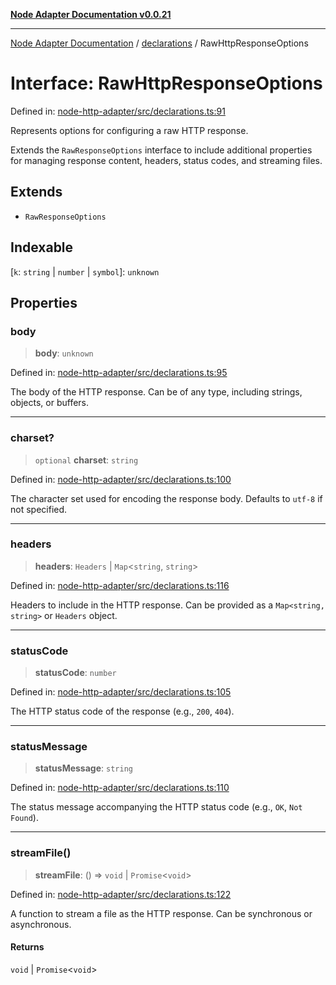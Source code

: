 [**Node Adapter Documentation v0.0.21**](../../README.md)

***

[Node Adapter Documentation](../../modules.md) / [declarations](../README.md) / RawHttpResponseOptions

# Interface: RawHttpResponseOptions

Defined in: [node-http-adapter/src/declarations.ts:91](https://github.com/stonemjs/node-http-adapter/blob/98d0eadf76b2b9d63c37e48bbb51cdef92f3d34a/src/declarations.ts#L91)

Represents options for configuring a raw HTTP response.

Extends the `RawResponseOptions` interface to include additional properties
for managing response content, headers, status codes, and streaming files.

## Extends

- `RawResponseOptions`

## Indexable

\[`k`: `string` \| `number` \| `symbol`\]: `unknown`

## Properties

### body

> **body**: `unknown`

Defined in: [node-http-adapter/src/declarations.ts:95](https://github.com/stonemjs/node-http-adapter/blob/98d0eadf76b2b9d63c37e48bbb51cdef92f3d34a/src/declarations.ts#L95)

The body of the HTTP response. Can be of any type, including strings, objects, or buffers.

***

### charset?

> `optional` **charset**: `string`

Defined in: [node-http-adapter/src/declarations.ts:100](https://github.com/stonemjs/node-http-adapter/blob/98d0eadf76b2b9d63c37e48bbb51cdef92f3d34a/src/declarations.ts#L100)

The character set used for encoding the response body. Defaults to `utf-8` if not specified.

***

### headers

> **headers**: `Headers` \| `Map`\<`string`, `string`\>

Defined in: [node-http-adapter/src/declarations.ts:116](https://github.com/stonemjs/node-http-adapter/blob/98d0eadf76b2b9d63c37e48bbb51cdef92f3d34a/src/declarations.ts#L116)

Headers to include in the HTTP response.
Can be provided as a `Map<string, string>` or `Headers` object.

***

### statusCode

> **statusCode**: `number`

Defined in: [node-http-adapter/src/declarations.ts:105](https://github.com/stonemjs/node-http-adapter/blob/98d0eadf76b2b9d63c37e48bbb51cdef92f3d34a/src/declarations.ts#L105)

The HTTP status code of the response (e.g., `200`, `404`).

***

### statusMessage

> **statusMessage**: `string`

Defined in: [node-http-adapter/src/declarations.ts:110](https://github.com/stonemjs/node-http-adapter/blob/98d0eadf76b2b9d63c37e48bbb51cdef92f3d34a/src/declarations.ts#L110)

The status message accompanying the HTTP status code (e.g., `OK`, `Not Found`).

***

### streamFile()

> **streamFile**: () => `void` \| `Promise`\<`void`\>

Defined in: [node-http-adapter/src/declarations.ts:122](https://github.com/stonemjs/node-http-adapter/blob/98d0eadf76b2b9d63c37e48bbb51cdef92f3d34a/src/declarations.ts#L122)

A function to stream a file as the HTTP response.
Can be synchronous or asynchronous.

#### Returns

`void` \| `Promise`\<`void`\>
